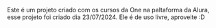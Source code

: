 Este é um projeto criado com os cursos da One na paltaforma da Alura, esse projeto foi criado dia 23/07/2024. Ele é de uso livre, aproveite :D